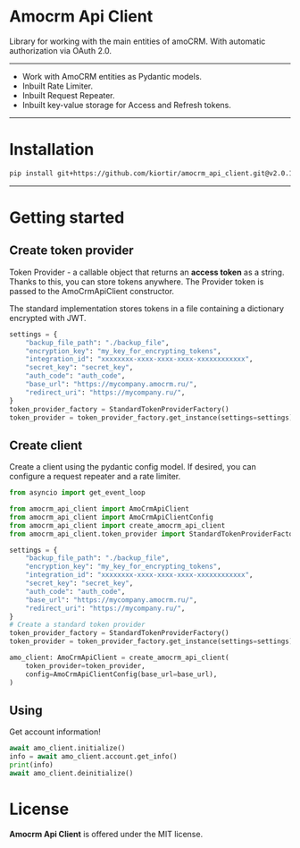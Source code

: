# Amocrm Api Client

Library for working with the main entities of amoCRM. With automatic authorization via OAuth 2.0.

***
+ Work with AmoCRM entities as Pydantic models.
+ Inbuilt Rate Limiter.
+ Inbuilt Request Repeater.
+ Inbuilt key-value storage for  Access and  Refresh tokens.
***

# Installation
```bash
pip install git+https://github.com/kiortir/amocrm_api_client.git@v2.0.12
```
***
# Getting started

##  Create token provider
Token Provider - a callable object that returns an **access token** as a string. Thanks to this, you can store tokens anywhere. The Provider token is passed to the AmoCrmApiClient constructor.

The standard implementation stores tokens in a file containing a dictionary encrypted with JWT.

```python
settings = {
    "backup_file_path": "./backup_file",
    "encryption_key": "my_key_for_encrypting_tokens",
    "integration_id": "xxxxxxxx-xxxx-xxxx-xxxx-xxxxxxxxxxxx",
    "secret_key": "secret_key",
    "auth_code": "auth_code",
    "base_url": "https://mycompany.amocrm.ru/",
    "redirect_uri": "https://mycompany.ru/",
}
token_provider_factory = StandardTokenProviderFactory()
token_provider = token_provider_factory.get_instance(settings=settings)
```

##  Create client 
Create a client using the pydantic config model.
If desired, you can configure a request repeater and a rate limiter.

```python
from asyncio import get_event_loop

from amocrm_api_client import AmoCrmApiClient
from amocrm_api_client import AmoCrmApiClientConfig
from amocrm_api_client import create_amocrm_api_client
from amocrm_api_client.token_provider import StandardTokenProviderFactory

settings = {
    "backup_file_path": "./backup_file",
    "encryption_key": "my_key_for_encrypting_tokens",
    "integration_id": "xxxxxxxx-xxxx-xxxx-xxxx-xxxxxxxxxxxx",
    "secret_key": "secret_key",
    "auth_code": "auth_code",
    "base_url": "https://mycompany.amocrm.ru/",
    "redirect_uri": "https://mycompany.ru/",
}
# Create a standard token provider
token_provider_factory = StandardTokenProviderFactory()
token_provider = token_provider_factory.get_instance(settings=settings)

amo_client: AmoCrmApiClient = create_amocrm_api_client(
	token_provider=token_provider,
	config=AmoCrmApiClientConfig(base_url=base_url),
)

```

## Using
Get account information!

```python
await amo_client.initialize()
info = await amo_client.account.get_info()
print(info)
await amo_client.deinitialize()

```

# License

__Amocrm Api Client__  is offered under the MIT license.
